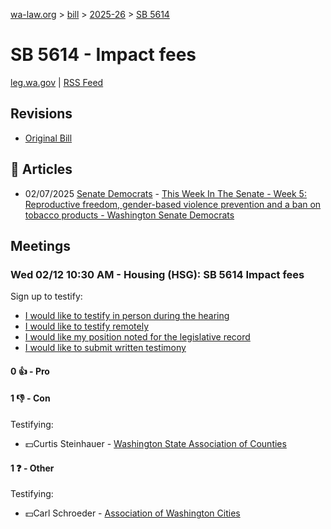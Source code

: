 [wa-law.org](/) > [bill](/bill/) > [2025-26](/bill/2025-26/) > [SB 5614](/bill/2025-26/sb/5614/)

# SB 5614 - Impact fees
[leg.wa.gov](https://app.leg.wa.gov/billsummary?BillNumber=5614&Year=2025&Initiative=false) | [RSS Feed](./rss.xml)

## Revisions
* [Original Bill](1/)

## 📰 Articles
* 02/07/2025 [Senate Democrats](/org/senate_democrats/) - [This Week In The Senate - Week 5: Reproductive freedom, gender-based violence prevention and a ban on tobacco products - Washington Senate Democrats](https://senatedemocrats.wa.gov/blog/2025/02/07/this-week-in-the-senate-week-5-reproductive-freedom-gender-based-violence-prevention-and-a-ban-on-tobacco-products/#:~:text=Senate%20Bill%205614)

## Meetings
### Wed 02/12 10:30 AM - Housing (HSG): SB 5614 Impact fees
Sign up to testify:
* [I would like to testify in person during the hearing](https://app.leg.wa.gov/csi/Testifier/Add?chamber=House&mId=32743&aId=163167&caId=25699&tId=1)
* [I would like to testify remotely](https://app.leg.wa.gov/csi/Testifier/Add?chamber=House&mId=32743&aId=163167&caId=25699&tId=2)
* [I would like my position noted for the legislative record](https://app.leg.wa.gov/csi/Testifier/Add?chamber=House&mId=32743&aId=163167&caId=25699&tId=3)
* [I would like to submit written testimony](https://app.leg.wa.gov/csi/Testifier/Add?chamber=House&mId=32743&aId=163167&caId=25699&tId=4)

#### 0 👍 - Pro

#### 1 👎 - Con
Testifying:
* 💵Curtis Steinhauer - [Washington State Association of Counties](/org/washington_state_association_of_counties/)

#### 1 ❓ - Other
Testifying:
* 💵Carl Schroeder - [Association of Washington Cities](/org/association_of_washington_cities/)
